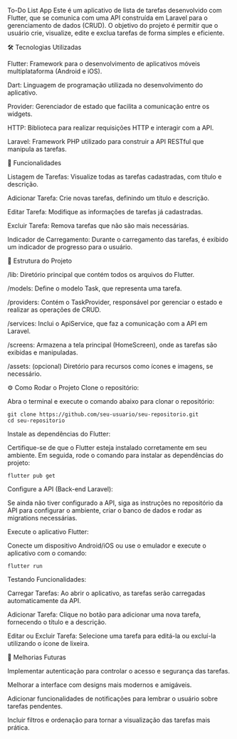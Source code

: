 To-Do List App
Este é um aplicativo de lista de tarefas desenvolvido com Flutter, que se comunica com uma API construída em Laravel para o gerenciamento de dados (CRUD). O objetivo do projeto é permitir que o usuário crie, visualize, edite e exclua tarefas de forma simples e eficiente.

🛠 Tecnologias Utilizadas

Flutter: Framework para o desenvolvimento de aplicativos móveis multiplataforma (Android e iOS).

Dart: Linguagem de programação utilizada no desenvolvimento do aplicativo.

Provider: Gerenciador de estado que facilita a comunicação entre os widgets.

HTTP: Biblioteca para realizar requisições HTTP e interagir com a API.

Laravel: Framework PHP utilizado para construir a API RESTful que manipula as tarefas.

🚀 Funcionalidades

Listagem de Tarefas: Visualize todas as tarefas cadastradas, com título e descrição.

Adicionar Tarefa: Crie novas tarefas, definindo um título e descrição.

Editar Tarefa: Modifique as informações de tarefas já cadastradas.

Excluir Tarefa: Remova tarefas que não são mais necessárias.

Indicador de Carregamento: Durante o carregamento das tarefas, é exibido um indicador de progresso para o usuário.

📂 Estrutura do Projeto

/lib: Diretório principal que contém todos os arquivos do Flutter.

/models: Define o modelo Task, que representa uma tarefa.

/providers: Contém o TaskProvider, responsável por gerenciar o estado e realizar as operações de CRUD.

/services: Inclui o ApiService, que faz a comunicação com a API em Laravel.

/screens: Armazena a tela principal (HomeScreen), onde as tarefas são exibidas e manipuladas.

/assets: (opcional) Diretório para recursos como ícones e imagens, se necessário.

⚙️ Como Rodar o Projeto
Clone o repositório:

Abra o terminal e execute o comando abaixo para clonar o repositório:
```
git clone https://github.com/seu-usuario/seu-repositorio.git
cd seu-repositorio
```
Instale as dependências do Flutter:

Certifique-se de que o Flutter esteja instalado corretamente em seu ambiente. Em seguida, rode o comando para instalar as dependências do projeto:

```
flutter pub get
```
Configure a API (Back-end Laravel):

Se ainda não tiver configurado a API, siga as instruções no repositório da API para configurar o ambiente, criar o banco de dados e rodar as migrations necessárias.

Execute o aplicativo Flutter:

Conecte um dispositivo Android/iOS ou use o emulador e execute o aplicativo com o comando:

```
flutter run
```
Testando Funcionalidades:

Carregar Tarefas: Ao abrir o aplicativo, as tarefas serão carregadas automaticamente da API.

Adicionar Tarefa: Clique no botão para adicionar uma nova tarefa, fornecendo o título e a descrição.

Editar ou Excluir Tarefa: Selecione uma tarefa para editá-la ou excluí-la utilizando o ícone de lixeira.

🔄 Melhorias Futuras

Implementar autenticação para controlar o acesso e segurança das tarefas.

Melhorar a interface com designs mais modernos e amigáveis.

Adicionar funcionalidades de notificações para lembrar o usuário sobre tarefas pendentes.

Incluir filtros e ordenação para tornar a visualização das tarefas mais prática.
